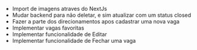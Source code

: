 * Import de imagens atraves do NextJs
* Mudar backend para não deletar, e sim atualizar com um status closed
* Fazer a parte dos direcionamentos apos cadastrar uma nova vaga
* Implementar vagas favoritas
* Implementar funcionalidade de Editar
* Implementar funcionalidade de Fechar uma vaga